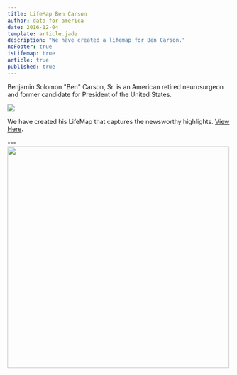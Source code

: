 ```yaml
---
title: LifeMap Ben Carson
author: data-for-america
date: 2016-12-04
template: article.jade
description: "We have created a lifemap for Ben Carson."
noFooter: true
isLifemap: true
article: true
published: true
---
```


<p>
  Benjamin Solomon "Ben" Carson, Sr. is an American retired neurosurgeon and former candidate for President of the United States.
</p>
<p>
<img class="ui medium image" style="margin: 0 auto;" src="http://lifemap.io/img/bencarson.gif" />
</p>
<p>
   We have created his LifeMap that captures the newsworthy highlights. <a href="http://lifemap.io/bencarson/" target="_blank">View Here</a>.
</p>
---
<a href="http://lifemap.io/bencarson/" target="_blank">
<img class="ui medium image" style="width:500px; margin: 0 auto;" src="/img/lifemap/bencarson.jpg" />
</a>
